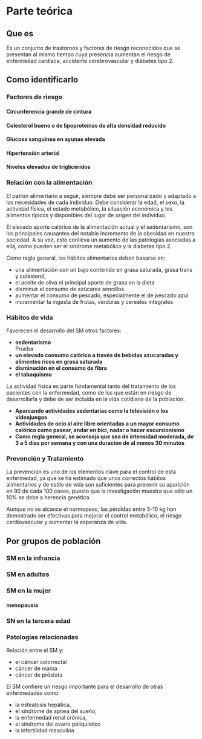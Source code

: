 # Parte teórica
## Que es

Es un conjunto de trastornos y factores de riesgo reconocidos que se presentan al mismo tiempo cuya presencia aumentan el riesgo de enfermedad cardíaca, accidente cerebrovascular y diabetes tipo 2.
## Como identificarlo

### Factores de riesgo
#### Circunferencia grande de cintura  
#### Colesterol bueno o de lipoproteínas de alta densidad reducido  
#### Glucosa sanguínea en ayunas elevada  
#### Hipertensión arterial  
#### Niveles elevados de triglicéridos

### Relación con la alimentación

El patrón alimentario a seguir, siempre debe ser personalizado y adaptado a las necesidades de cada individuo. Debe considerar la edad, el sexo, la actividad física, el estado metabólico, la situación económica y los alimentos típicos y disponibles del lugar de origen del individuo.

El elevado aporte calórico de la alimentación actual y el sedentarismo, son los principales causantes del notable incremento de la obesidad en nuestra sociedad. A su vez, esto conlleva un aumento de las patologías asociadas a ella, como pueden ser el síndrome metabólico y la diabetes tipo 2.

Como regla general, los hábitos alimentarios deben basarse en:

- una alimentación con un bajo contenido en grasa saturada, grasa trans y colesterol,
- el aceite de oliva el principal aporte de grasa en la dieta
- disminuir el consumo de azúcares sencillos
- aumentar el consumo de pescado, especialmente el de pescado azul
- incrementar la ingesta de frutas, verduras y cereales integrales
### Hábitos de vida    

Favorecen el desarrollo del SM otros factores:

- **sedentarismo**  
  Prueba
- **un elevado consumo calórico a través de bebidas azucaradas y alimentos ricos en grasa saturada**
- **disminución en el consumo de fibra**
- **el tabaquismo**


La actividad física es parte fundamental tanto del tratamiento de los pacientes con la enfermedad, como de los que están en riesgo de desarrollarla y debe de ser incluida en la vida cotidiana de la población.

- **Aparcando actividades sedentarias como la televisión o los videojuegos**  
- **Actividades de ocio al aire libre orientadas a un mayor consumo calórico como pasear, andar en bici, nadar o hacer excursionismo**  
- **Como regla general, se aconseja que sea de intensidad moderada, de 3 a 5 días por semana y con una duración de al menos 30 minutos**  

### Prevención y Tratamiento  

La prevención es uno de los elementos clave para el control de esta enfermedad, ya que se ha estimado que unos correctos hábitos alimentarios y de estilo de vida son suficientes para prevenir su aparición en 90 de cada 100 casos, puesto que la investigación muestra que sólo un 10% se debe a herencia genética.

Aunque no se alcance el normopeso, las pérdidas entre 5-10 kg han demostrado ser efectivas para mejorar el control metabólico, el riesgo cardiovascular y aumentar la esperanza de vida.

## Por grupos de población
### SM en la infrancia
### SM en adultos
### SM en la mujer
#### menopausia
### SN en la tercera edad

### Patologías relacionadas

Relación entre el SM y:

- el cáncer colorrectal
- cáncer de mama
- cáncer de próstata

El SM confiere un riesgo importante para el desarrollo de otras enfermedades como:

- la esteatosis hepática,
- el síndrome de apnea del sueño,
- la enfermedad renal crónica,
- el síndrome del ovario poliquístico
- la infertilidad masculina

